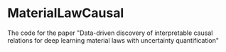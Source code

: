 # MaterialLawCausal
The code for the paper "Data-driven discovery of interpretable causal relations for deep learning material laws with uncertainty quantification"
